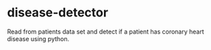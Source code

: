 # disease-detector
Read from patients data set and detect if a patient has coronary heart disease using python.
